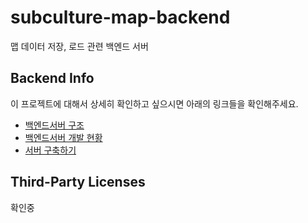 # subculture-map-backend
맵 데이터 저장, 로드 관련 백엔드 서버

## Backend Info
이 프로젝트에 대해서 상세히 확인하고 싶으시면 아래의 링크들을 확인해주세요.  
* [백엔드서버 구조](https://github.com/studio-yakiguri/subculture-map-backend/wiki/구조)  
* [백엔드서버 개발 현황](https://github.com/orgs/studio-yakiguri/projects/2/views/1) 
* [서버 구축하기](https://github.com/studio-yakiguri/subculture-map-backend/wiki/서버-실행-하기)

## Third-Party Licenses
확인중
